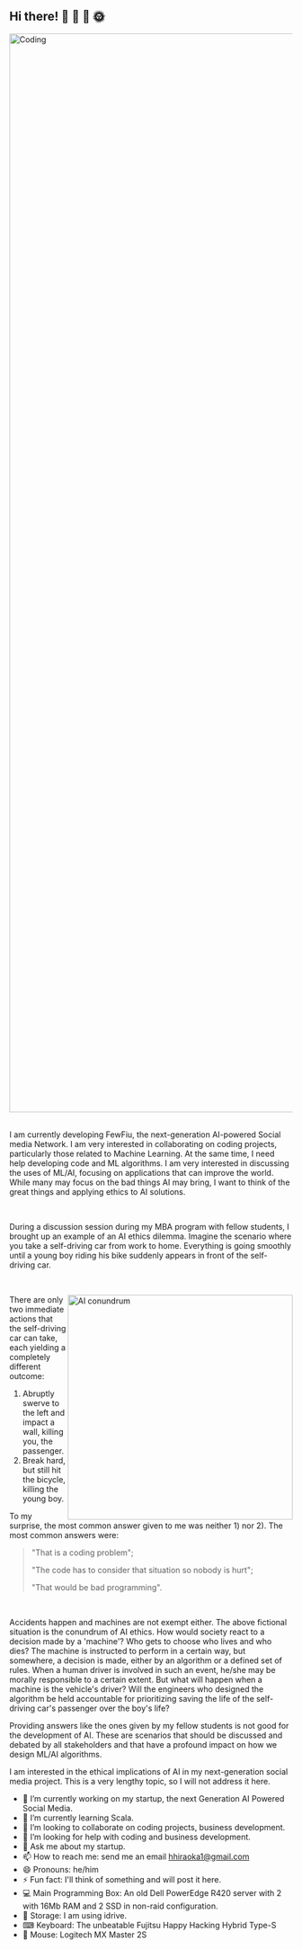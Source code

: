## Hi there! &#x1F338; &#x1F4AE; &#x1F436; &#x1F31E;

<img align="right" alt="Coding" width="1920" src="https://i.imgur.com/I7xjW2X.jpg">

&#x205F;

I am currently developing FewFiu, the next-generation AI-powered Social media Network. I am very interested in collaborating on coding projects, particularly those related to Machine Learning. At the same time, I need help developing code and ML algorithms.
I am very interested in discussing the uses of ML/AI, focusing on applications that can improve the world. While many may focus on the bad things AI may bring, I want to think of the great things and applying ethics to AI solutions.

&#x205F;

During a discussion session during my MBA program with fellow students, I brought up an example of an AI ethics dilemma. Imagine the scenario where you take a self-driving car from work to home. Everything is going smoothly until a young boy riding his bike suddenly appears in front of the self-driving car.

&#x205F;

<img align="right" alt="AI conundrum" width="400" src="https://i.ibb.co/s2Nj9Ms/AI-conondrum.jpg">

There are only two immediate actions that the self-driving car can take, each yielding a completely different outcome:

1. Abruptly swerve to the left and impact a wall, killing you, the passenger.
2. Break hard, but still hit the bicycle, killing the young boy.

To my surprise, the most common answer given to me was neither 1) nor 2). The most common answers were:  
> "That is a coding problem";
> 
> "The code has to consider that situation so nobody is hurt";
> 
> "That would be bad programming". 

&#x205F;

Accidents happen and machines are not exempt either. The above fictional situation is the conundrum of AI ethics. How would society react to a decision made by a 'machine'?  Who gets to choose who lives and who dies? The machine is instructed to perform in a certain way, but somewhere, a decision is made, either by an algorithm or a defined set of rules. When a human driver is involved in such an event, he/she may be morally responsible to a certain extent. But what will happen when a machine is the vehicle's driver? Will the engineers who designed the algorithm be held accountable for prioritizing saving the life of the self-driving car's passenger over the boy's life?  

Providing answers like the ones given by my fellow students is not good for the development of AI. These are scenarios that should be discussed and debated by all stakeholders and that have a profound impact on how we design ML/AI algorithms.

I am interested in the ethical implications of AI in my next-generation social media project. This is a very lengthy topic, so I will not address it here.

- 🔭 I’m currently working on my startup, the next Generation AI Powered Social Media.
- 🌱 I’m currently learning Scala.
- 👯 I’m looking to collaborate on coding projects, business development.
- 🤔 I’m looking for help with coding and business development.
- 💬 Ask me about my startup.
- 📫 How to reach me: send me an email <hhiraoka1@gmail.com>
- 😄 Pronouns: he/him
- ⚡ Fun fact: I'll think of something and will post it here.
- &#x1F4BB; Main Programming Box: An old Dell PowerEdge R420 server with 2 with 16Mb RAM and 2 SSD in non-raid configuration.
- &#x1F4BE; Storage: I am using idrive.
- &#x2328; Keyboard: The unbeatable Fujitsu Happy Hacking Hybrid Type-S
- &#x1F400; Mouse: Logitech MX Master 2S  

